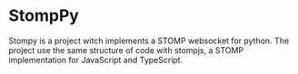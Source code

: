 # StompPy

Stompy is a project witch implements a STOMP websocket for python. The project use the same structure of code with stompjs, a STOMP implementation for JavaScript and TypeScript.

